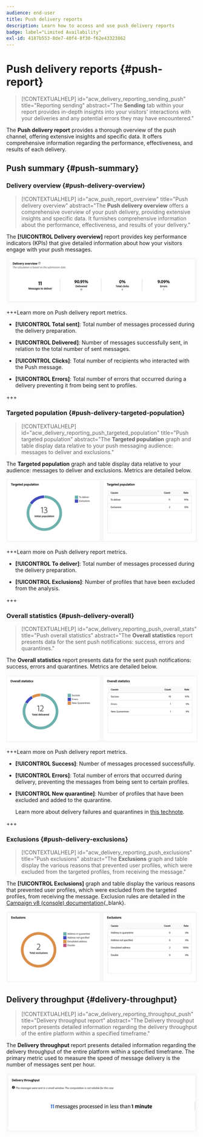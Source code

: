 ```yaml
---
audience: end-user
title: Push delivery reports
description: Learn how to access and use push delivery reports
badge: label="Limited Availability"
exl-id: 4187b553-8de7-40f4-8f30-f62e43323862
---
```

# Push delivery reports {#push-report}

>[!CONTEXTUALHELP]
>id="acw_delivery_reporting_sending_push"
>title="Reporting sending"
>abstract="The **Sending** tab within your report provides in-depth insights into your visitors' interactions with your deliveries and any potential errors they may have encountered."

The **Push delivery report** provides a thorough overview of the push channel, offering extensive insights and specific data. It offers comprehensive information regarding the performance, effectiveness, and results of each delivery.

## Push summary {#push-summary}

### Delivery overview {#push-delivery-overview}

>[!CONTEXTUALHELP]
>id="acw_push_report_overview"
>title="Push delivery overview"
>abstract="The **Push delivery overview** offers a comprehensive overview of your push delivery, providing extensive insights and specific data. It furnishes comprehensive information about the performance, effectiveness, and results of your delivery."

The **[!UICONTROL Delivery overview]** report provides key performance indicators (KPIs) that give detailed information about how your visitors engage with your push messages.

![](assets/reporting_push_3.png)

+++Learn more on Push delivery report metrics.

* **[!UICONTROL Total sent]**: Total number of messages processed during the delivery preparation.

* **[!UICONTROL Delivered]**: Number of messages successfully sent, in relation to the total number of sent messages.

* **[!UICONTROL Clicks]**: Total number of recipients who interacted with the Push message.

* **[!UICONTROL Errors]**: Total number of errors that occurred during a delivery preventing it from being sent to profiles.

+++

### Targeted population {#push-delivery-targeted-population}

>[!CONTEXTUALHELP]
>id="acw_delivery_reporting_push_targeted_population"
>title="Push targeted population"
>abstract="The **Targeted population** graph and table display data relative to your push messaging audience: messages to deliver and exclusions."

The **Targeted population** graph and table display data relative to your audience: messages to deliver and exclusions. Metrics are detailed below.

![](assets/reporting_push_4.png)

+++Learn more on Push delivery report metrics.

* **[!UICONTROL To deliver]**: Total number of messages processed during the delivery preparation.

* **[!UICONTROL Exclusions]**: Number of profiles that have been excluded from the analysis.

+++

### Overall statistics {#push-delivery-overall}

>[!CONTEXTUALHELP]
>id="acw_delivery_reporting_push_overall_stats"
>title="Push overall statistics"
>abstract="The **Overall statistics** report presents data for the sent push notifications: success, errors and quarantines."

The **Overall statistics** report presents data for the sent push notifications: success, errors and quarantines. Metrics are detailed below.

![](assets/reporting_push_5.png) 

+++Learn more on Push delivery report metrics.

* **[!UICONTROL Success]**: Number of messages processed successfully.

* **[!UICONTROL Errors]**: Total number of errors that occurred during delivery, preventing the messages from being sent to certain profiles.

* **[!UICONTROL New quarantine]**:  Number of profiles that have been excluded and added to the quarantine.

    Learn more about delivery failures and quarantines in [this technote](../technotes/failures-and-quarantines.md).


+++

### Exclusions {#push-delivery-exclusions}

>[!CONTEXTUALHELP]
>id="acw_delivery_reporting_push_exclusions"
>title="Push exclusions"
>abstract="The **Exclusions** graph and table display the various reasons that prevented user profiles, which were excluded from the targeted profiles, from receiving the message."

The **[!UICONTROL Exclusions]** graph and table display the various reasons that prevented user profiles, which were excluded from the targeted profiles, from receiving the message. Exclusion rules are detailed in the [Campaign v8 (console) documentation](https://experienceleague.adobe.com/docs/campaign/campaign-v8/send/failures/delivery-failures.html#push-error-types){_blank}.


![](assets/reporting_push_6.png) 

## Delivery throughput {#delivery-throughput}

>[!CONTEXTUALHELP]
>id="acw_delivery_reporting_throughput_push"
>title="Delivery throughput report"
>abstract="The Delivery throughput report presents detailed information regarding the delivery throughput of the entire platform within a specified timeframe."

The **Delivery throughput** report presents detailed information regarding the delivery throughput of the entire platform within a specified timeframe. The primary metric used to measure the speed of message delivery is the number of messages sent per hour.

![](assets/reporting_push_2.png)
